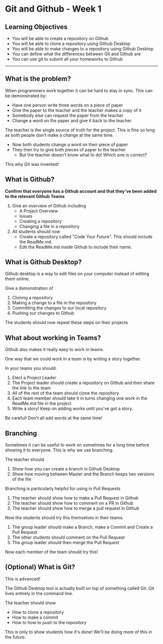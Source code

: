 # Git and Github - Week 1

## Learning Objectives

- You will be able to create a repository on Github
- You will be able to clone a repository using Github Desktop
- You will be able to make changes to a repository using Github Desktop
- You can define what the differences between Git and Github are
- You can use git to submit all your homeworks to Github

---

## What is the problem?

When programmers work together it can be hard to stay in sync. This can be demonstrated by:

- Have one person write three words on a piece of paper
- Give the paper to the teacher and the teacher makes a copy of it
- Somebody else can request the paper from the teacher
- Change a word on the paper and give it back to the teacher.

The teacher is the single source of truth for the project. This is fine so long as both people don't make a change at the same time.

- Now both students change a word on their piece of paper
- They then try to give both pieces of paper to the teacher
  - But the teacher doesn't know what to do! Which one is correct?

This why Git was invented!

## What is Github?

**Confirm that everyone has a Github account and that they've been added to the relevant Github Teams**

1. Give an overview of Github including
   - A Project Overview
   - Issues
   - Creating a repository
   - Changing a file in a repository
2. All students should now
   - Create a repository called "Code Your Future". This should include the ReadMe.md.
   - Edit the ReadMe.md inside Github to include their name.

## What is Github Desktop?

Github desktop is a way to edit files on your computer instead of editing them online.

Give a demonstration of

1. Cloning a repository
2. Making a change to a file in the repository
3. Committing the changes to our local repository
4. Pushing our changes to Github

The students should now repeat these steps on their projects

## What about working in Teams?

Github also makes it really easy to work in teams.

One way that we could work in a team is by writing a story together.

In your teams you should.

1. Elect a Project Leader
2. The Project leader should create a repository on Github and then share the link to the team
3. All of the rest of the team should clone the repository
4. Each team member should take it in turns changing one work in the ReadMe.md file in the project.
5. Write a story! Keep on adding works until you've got a story.

Be careful! Don't all add words at the same time!

## Branching

Sometimes it can be useful to work on sometimes for a long time before showing it to everyone. This is why we use branching.

The teacher should

1. Show how you can create a branch in Github Desktop
2. Show how moving between Master and the Branch keeps two versions of the file

Branching is particularly helpful for using in Pull Requests

1. The teacher should show how to make a Pull Request in Github
2. The teacher should show how to comment on a PR in Github
3. The teacher should show how to merge a pull request in Github

Now the students should try this themselves in their teams.

1. The group leader should make a Branch, make a Commit and Create a Pull Request
2. The other students should comment on the Pull Request
3. The group leader should then merge the Pull Request

Now each member of the team should try this!

## (Optional) What is Git?

This is advanced!

The Github Desktop tool is actually built on top of something called Git. Git lives entirely in the command line.

The teacher should show

- How to clone a repository
- How to make a commit
- How to how to push to the repository

This is only to show students how it's done! We'll be doing more of this in the future.
